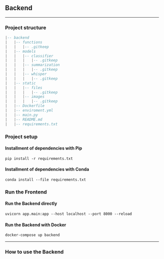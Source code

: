 ## Backend

---
### Project structure
```lua
|-- backend
|   |-- functions
|   |   |-- .gitkeep
|   |-- models
|   |   |-- classifier
|   |   |   |-- .gitkeep
|   |   |-- summarization
|   |   |   |-- .gitkeep
|   |   |-- whisper
|   |   |   |-- .gitkeep
|   |-- static
|   |   |-- files
|   |   |   |-- .gitkeep
|   |   |-- images
|   |   |   |-- .gitkeep
|   |-- Dockerfile
|   |-- enviroment.yml
|   |-- main.py
|   |-- README.md
|   |-- requirements.txt
```

### Project setup
#### Installment of dependencies with Pip
```shell
pip install -r requirements.txt
```
#### Installment of dependencies with Conda
```shell
conda install --file requirements.txt
```

### Run the Frontend
#### Run the Backend directly
```shell
uvicorn app.main:app --host localhost --port 8000 --reload
```
#### Run the Backend with Docker
```shell
docker-compose up backend
```

---
### How to use the Backend
